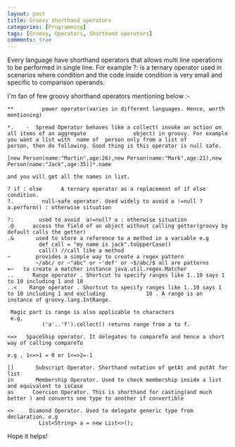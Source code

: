 ```yaml
---
layout: post
title: Groovy shorthand operators
categories: [Programming]
tags: [Groovy, Operators, Shorthand operators]
comments: true
---
```


Every language have shorthand operators that allows multi line operations to be performed in single line. For example ?: is a ternary operator used in scenarios where condition and  the code inside condition is very small and specific to comparison operands.

I'm fan of few groovy shorthand operators mentioning below :-

	**         power operator(varies in different languages. Hence, worth mentioning)

	*.    -  Spread Operator behaves like a collect( invoke an action on all items of an aggregate               object) in groovy. For example you want a list with  name of  person only from a list of            person, then do following. Good thing is this operator is null safe.

	[new Person(name:"Martin",age:26),new Person(name:"Mark",age:21),new Person(name:"Jack",age:35)]*.name

	and you will get all the names in list.

	? if : else      A ternary operator as a replacement of if else condition.
	?.         null-safe operator. Used widely to avoid a !=null ? a.perform() : otherwise situation

	?:        used to avoid  a!=null? a : otherwise situation
	.@      access the field of an object without calling getter(groovy by default calls the getter)
	.&       used to store a reference to a method in a variable e.g
			  def call = "my name is jack".toUpperCase()
			  call() //call like a method
	~        provides a simple way to create a regex pattern
			 ~/abc/ or ~"abc" or ~'def' or ~$/abc/$ all are patterns
	=~   to create a matcher instance java.util.regex.Matcher
	..      Range operator . Shortcut to specify ranges like 1..10 says 1 to 10 including 1 and 10
	..<    Range operator . Shortcut to specify ranges like 1..10 says 1 to 10 including 1 and excluding             10 . A range is an instance of groovy.lang.IntRange.

	 Magic part is range is also applicable to characters
	 e.g,
			   ('a'..'f').collect() returns range from a to f.

	<=>   SpaceShip operator. It delegates to compareTo and hence a short way of calling compareTo

	e.g , 1<=>1 = 0 or 1<=>2=-1

	[]       Subscript Operator. Shorthand notation of getAt and putAt for list
	in       Membership Operator. Used to check membership inside a list and equivalent to isCase
	as      Coercion Operator. This is shorthand for casting(and much better ) and converts one type to another if convertible

	<>     Diamond Operator. Used to delegate generic type from declaration. e.g
			  List<String> a = new List<>();

Hope it helps!